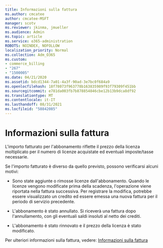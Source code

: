 ```yaml
---
title: Informazioni sulla fattura
ms.author: cmcatee
author: cmcatee-MSFT
manager: scotv
ms.reviewer: jkinma, jmueller
ms.audience: Admin
ms.topic: article
ms.service: o365-administration
ROBOTS: NOINDEX, NOFOLLOW
localization_priority: Normal
ms.collection: Adm_O365
ms.custom:
- commerce_billing
- "267"
- "1500005"
ms.date: 04/21/2020
ms.assetid: bdcd1344-7a01-4a3f-90ad-3e7bc0f684a9
ms.openlocfilehash: 18f78073f963778b163835989f93f79309f451bb
ms.sourcegitcommit: e781da003fb7b878854846cbe12b13b9dca8df92
ms.translationtype: MT
ms.contentlocale: it-IT
ms.lasthandoff: 08/31/2021
ms.locfileid: "58842085"
---
```

# <a name="help-understanding-your-bill"></a>Informazioni sulla fattura

L'importo fatturato per l'abbonamento riflette il prezzo della licenza moltiplicato per il numero di licenze acquistate ed eventuali imposte/tasse necessarie.
  
Se l'importo fatturato è diverso da quello previsto, possono verificarsi alcuni motivi:
  
- Sono state aggiunte o rimosse licenze dall'abbonamento. Quando le licenze vengono modificate prima della scadenza, l'operazione viene riportata nella fattura successiva. Per registrare la modifica, potrebbe essere visualizzato un credito ed essere emessa una nuova fattura per il periodo di servizio precedente.

- L'abbonamento è stato annullato. Si riceverà una fattura dopo l'annullamento, con gli eventuali saldi insoluti al netto dei crediti.

- L'abbonamento è stato rinnovato e il prezzo della licenza è stato modificato.

Per ulteriori informazioni sulla fattura, vedere: [Informazioni sulla fattura](https://docs.microsoft.com/microsoft-365/commerce/billing-and-payments/understand-your-invoice2)